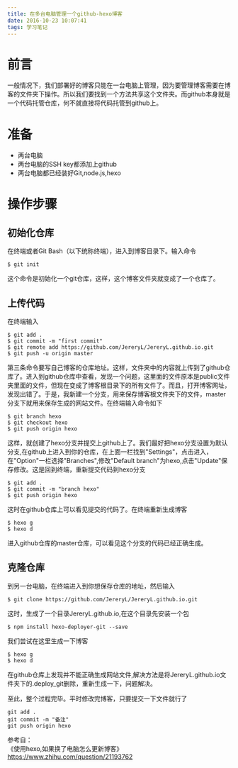 ```yaml
---
title: 在多台电脑管理一个github-hexo博客
date: 2016-10-23 10:07:41
tags: 学习笔记
---
```

前言
=============
一般情况下，我们部署好的博客只能在一台电脑上管理，因为要管理博客需要在博客的文件夹下操作。所以我们要找到一个方法共享这个文件夹。而github本身就是一个代码托管仓库，何不就直接将代码托管到github上。

准备
=============
- 两台电脑
- 两台电脑的SSH key都添加上github
- 两台电脑都已经装好Git,node.js,hexo

操作步骤
============

初始化仓库
------------
在终端或者Git Bash（以下统称终端），进入到博客目录下。输入命令
    
    $ git init

这个命令是初始化一个git仓库，这样，这个博客文件夹就变成了一个仓库了。

上传代码
------------
在终端输入

    $ git add .
    $ git commit -m "first commit"
    $ git remote add https://github.com/JereryL/JereryL.github.io.git
    $ git push -u origin master

第三条命令要写自己博客的仓库地址。这样，文件夹中的内容就上传到了github仓库了。进入到github仓库中查看，发现一个问题，这里面的文件原本是public文件夹里面的文件，但现在变成了博客根目录下的所有文件了。而且，打开博客网址，发现出错了。于是，我新建一个分支，用来保存博客根文件夹下的文件，master分支下就用来保存生成的网站文件。在终端输入命令如下

    $ git branch hexo
    $ git checkout hexo
    $ git push origin hexo

这样，就创建了hexo分支并提交上github上了。我们最好把hexo分支设置为默认分支,在github上进入到你的仓库，在上面一栏找到"Settings"，点击进入，在"Option"一栏选择"Branches",修改"Default branch"为hexo,点击"Update"保存修改。这是回到终端，重新提交代码到hexo分支

    $ git add .
    $ git commit -m "branch hexo"
    $ git push origin hexo

这时在github仓库上可以看见提交的代码了。在终端重新生成博客

    $ hexo g
    $ hexo d

进入github仓库的master仓库，可以看见这个分支的代码已经正确生成。

克隆仓库
--------------
到另一台电脑，在终端进入到你想保存仓库的地址，然后输入

    $ git clone https://github.com/JereryL/JereryL.github.io.git

这时，生成了一个目录JereryL.github.io,在这个目录先安装一个包

    $ npm install hexo-deployer-git --save

我们尝试在这里生成一下博客

    $ hexo g
    $ hexo d

在github仓库上发现并不能正确生成网站文件,解决方法是将JereryL.github.io文件夹下的.deploy_git删除，重新生成一下，问题解决。

至此，整个过程完毕。平时修改完博客，只要提交一下文件就行了

    git add .
    git commit -m "备注"
    git push origin hexo

参考自：  
《使用hexo,如果换了电脑怎么更新博客》  
https://www.zhihu.com/question/21193762
